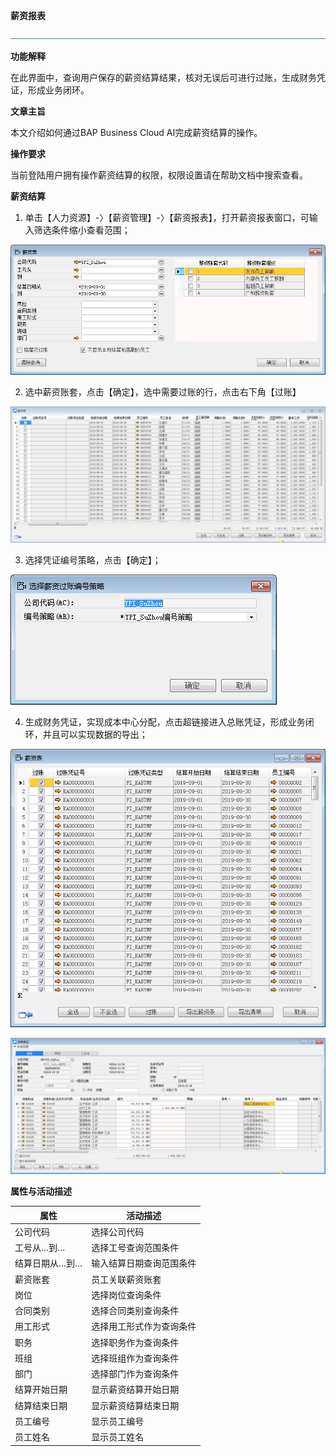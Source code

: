  

**薪资报表**

![img](图片/标题.png) 

**功能解释**

在此界面中，查询用户保存的薪资结算结果，核对无误后可进行过账，生成财务凭证，形成业务闭环。

 
**文章主旨**

本文介绍如何通过BAP Business Cloud AI完成薪资结算的操作。

**操作要求**

当前登陆用户拥有操作薪资结算的权限，权限设置请在帮助文档中搜索查看。

**薪资结算**

1. 单击【人力资源】-〉【薪资管理】-〉【薪资报表】，打开薪资报表窗口，可输入筛选条件缩小查看范围；

![img](图片/报表1.png) 

2. 选中薪资账套，点击【确定】，选中需要过账的行，点击右下角【过账】

![img](图片/报表2.png) 

3. 选择凭证编号策略，点击【确定】；

![img](图片/报表3.png) 

4. 生成财务凭证，实现成本中心分配，点击超链接进入总账凭证，形成业务闭环，并且可以实现数据的导出；

![img](图片/报表4.png) 

![img](图片/报表5.png) 

 **属性与活动描述**

 

| **属性** | **活动描述**       |
| -------------- | ------------------------ |
| 公司代码       | 选择公司代码             |
| 工号从…到…     | 选择工号查询范围条件     |
| 结算日期从…到… | 输入结算日期查询范围条件 |
| 薪资账套       | 员工关联薪资账套         |
| 岗位           | 选择岗位查询条件         |
| 合同类别       | 选择合同类别查询条件     |
| 用工形式       | 选择用工形式作为查询条件 |
| 职务           | 选择职务作为查询条件     |
| 班组           | 选择班组作为查询条件     |
| 部门           | 选择部门作为查询条件     |
| 结算开始日期   | 显示薪资结算开始日期     |
| 结算结束日期   | 显示薪资结算结束日期     |
| 员工编号       | 显示员工编号             |
| 员工姓名       | 显示员工姓名             |

 

 

 

 
